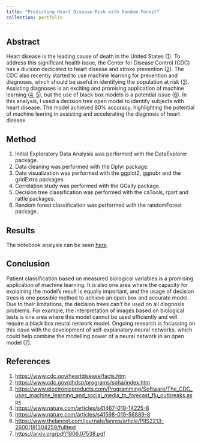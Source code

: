```yaml
---
title: "Predicting Heart Disease Risk with Random Forest"
collection: portfolio
---
```


## Abstract
Heart disease is the leading cause of death in the United States ([1](https://www.cdc.gov/heartdisease/facts.htm)). To address this significant health issue, the Center for Disease Control (CDC) has a division dedicated to heart disease and stroke prevention ([2](https://www.cdc.gov/dhdsp/programs/spha/index.htm)). The CDC also recently started to use machine learning for prevention and diagnoses, which should be useful in identifying the population at risk ([3](https://www.electronicproducts.com/Programming/Software/The_CDC_uses_machine_learning_and_social_media_to_forecast_flu_outbreaks.aspx)).
Assisting diagnoses is an exciting and promising application of machine learning ([4](https://www.nature.com/articles/s41467-019-14225-8), [5](https://www.nature.com/articles/s41598-019-56889-8)), but the use of black box models is a potential issue ([6](https://www.thelancet.com/journals/lanres/article/PIIS2213-2600(18)304259/fulltext)). In this analysis, I used a decision tree open model to identify subjects with heart disease. The model achieved 80% accuracy, highlighting the potential of machine leering in assisting and accelerating the diagnosis of heart disease.

## Method

1. Initial Exploratory Data Analysis was performed with the DataExplorer package.
2. Data cleaning was performed with the Dplyr package.
3. Data visualization was performed with the ggplot2, ggpubr and the gridExtra packages.
4. Correlation study was performed with the GGally package.
6. Decision tree classification was performed with the caTools, rpart and rattle packages.
7. Random forest classification was performed with the randomForest package.

## Results
The notebook analysis can be seen [here](https://www.kaggle.com/wguesdon/predicting-heart-disease-risk-with-random-forest).

## Conclusion
Patient classification based on measured biological variables is a promising application of machine learning. It is also one area where the capacity for explaining the model’s result is equally important, and the usage of decision trees is one possible method to achieve an open box and accurate model.
Due to their limitations, the decision trees can't be used on all diagnosis problems. For example, the interpretation of images based on biological tests is one area where this model cannot be used efficiently and will require a black box neural network model. Ongoing research is focussing on this issue with the development of self-explanatory neural networks, which could help combine the modelling power of a neural network in an open model ([7](https://arxiv.org/pdf/1806.07538.pdf)).

## References

1. https://www.cdc.gov/heartdisease/facts.htm 
2. https://www.cdc.gov/dhdsp/programs/spha/index.htm
3. https://www.electronicproducts.com/Programming/Software/The_CDC_uses_machine_learning_and_social_media_to_forecast_flu_outbreaks.aspx
4. https://www.nature.com/articles/s41467-019-14225-8
5. https://www.nature.com/articles/s41598-019-56889-8
6. https://www.thelancet.com/journals/lanres/article/PIIS2213-2600(18)304259/fulltext
7. https://arxiv.org/pdf/1806.07538.pdf